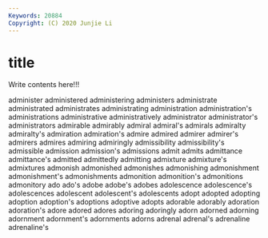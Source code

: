 ```yaml
---
Keywords: 20884
Copyright: (C) 2020 Junjie Li
---
```


# title

Write contents here!!!
 
administer 
administered 
administering
administers 
administrate 
administrated 
administrates 
administrating 
administration 
administration's 
administrations 
administrative 
administratively
administrator 
administrator's 
administrators 
admirable 
admirably 
admiral 
admiral's 
admirals 
admiralty 
admiralty's
admiration 
admiration's 
admire 
admired 
admirer 
admirer's 
admirers 
admires 
admiring 
admiringly
admissibility 
admissibility's 
admissible 
admission 
admission's 
admissions 
admit 
admits 
admittance 
admittance's
admitted 
admittedly 
admitting 
admixture 
admixture's 
admixtures 
admonish 
admonished 
admonishes 
admonishing
admonishment 
admonishment's 
admonishments 
admonition 
admonition's 
admonitions 
admonitory 
ado 
ado's 
adobe
adobe's 
adobes 
adolescence 
adolescence's 
adolescences 
adolescent 
adolescent's 
adolescents 
adopt 
adopted
adopting 
adoption 
adoption's 
adoptions 
adoptive 
adopts 
adorable 
adorably 
adoration 
adoration's
adore 
adored 
adores 
adoring 
adoringly 
adorn 
adorned 
adorning 
adornment 
adornment's
adornments 
adorns 
adrenal 
adrenal's 
adrenaline 
adrenaline's 
